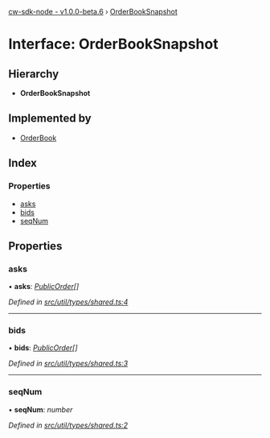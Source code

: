 [cw-sdk-node - v1.0.0-beta.6](../README.md) › [OrderBookSnapshot](orderbooksnapshot.md)

# Interface: OrderBookSnapshot

## Hierarchy

* **OrderBookSnapshot**

## Implemented by

* [OrderBook](../classes/orderbook.md)

## Index

### Properties

* [asks](orderbooksnapshot.md#asks)
* [bids](orderbooksnapshot.md#bids)
* [seqNum](orderbooksnapshot.md#seqnum)

## Properties

###  asks

• **asks**: *[PublicOrder](publicorder.md)[]*

*Defined in [src/util/types/shared.ts:4](https://github.com/cryptowatch/cw-sdk-node/blob/bf249b1/src/util/types/shared.ts#L4)*

___

###  bids

• **bids**: *[PublicOrder](publicorder.md)[]*

*Defined in [src/util/types/shared.ts:3](https://github.com/cryptowatch/cw-sdk-node/blob/bf249b1/src/util/types/shared.ts#L3)*

___

###  seqNum

• **seqNum**: *number*

*Defined in [src/util/types/shared.ts:2](https://github.com/cryptowatch/cw-sdk-node/blob/bf249b1/src/util/types/shared.ts#L2)*
